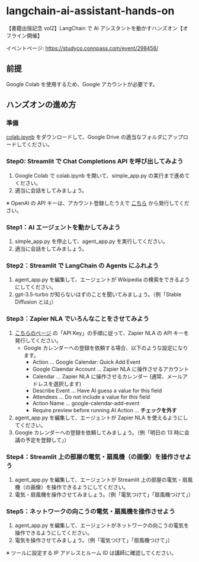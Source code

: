 # langchain-ai-assistant-hands-on

【書籍出版記念 vol2】LangChain で AI アシスタントを動かすハンズオン【オフライン開催】

イベントページ: https://studyco.connpass.com/event/298456/

## 前提

Google Colab を使用するため、Google アカウントが必要です。

## ハンズオンの進め方

### 準備

[colab.ipynb](./colab.ipynb) をダウンロードして、Google Drive の適当なフォルダにアップロードしてください。

### Step0: Streamlit で Chat Completions API を呼び出してみよう

1. Google Colab で colab.ipynb を開いて、simple_app.py の実行まで進めてください。
2. 適当に会話をしてみましょう。

※ OpenAI の API キーは、アカウント登録したうえで [こちら](https://platform.openai.com/account/api-keys) から発行してください。

### Step1：AI エージェントを動かしてみよう

1. simple_app.py を停止して、agent_app.py を実行してください。
2. 適当に会話をしてみましょう。

### Step2：Streamlit で LangChain の Agents にふれよう

1. agent_app.py を編集して、エージェントが Wikipedia の検索をできるようにしてください。
2. gpt-3.5-turbo が知らないはずのことを聞いてみましょう。（例「Stable Diffusion とは」）

### Step3：Zapier NLA でいろんなことをさせてみよう

1. [こちらのページ](https://nla.zapier.com/credentials/) の「API Key」の手順に従って、Zapier NLA の API キーを発行してください。
   - Google カレンダーへの登録を依頼する場合、以下のような設定になります。
     - Action ... Google Calendar: Quick Add Event
     - Google Claendar Account ... Zapier NLA に操作させるアカウント
     - Calendar ... Zapier NLA に操作させるカレンダー (通常、メールアドレスを選択します)
     - Describe Event ... Have AI guess a value for this field
     - Attendees ... Do not include a value for this field
     - Action Name ... google-calendar-add-event
     - Require preview before running AI Action ... **チェックを外す**
2. agent_app.py を編集して、エージェントが Zapier NLA を使えるようにしてください。
3. Google カレンダーへの登録を依頼してみましょう。（例「明日の 13 時に会議の予定を登録して」）

### Step4：Streamlit 上の部屋の電気・扇風機（の画像）を操作させよう

1. agent_app.py を編集して、エージェントが Streamlit 上の部屋の電気・扇風機（の画像）を操作できるようにしてください。
2. 電気・扇風機を操作させてみましょう。（例「電気つけて」「扇風機つけて」）

### Step5：ネットワークの向こうの電気・扇風機を操作させよう

1. agent_app.py を編集して、エージェントがネットワークの向こうの電気を操作できるようにしてください。
2. 電気を操作させてみましょう。（例「電気つけて」「扇風機つけて」）

※ ツールに設定する IP アドレスとルーム ID は講師に確認してください。
